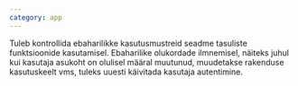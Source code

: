 ```yaml
---
category: app
---
```

Tuleb kontrollida ebaharilikke kasutusmustreid seadme tasuliste funktsioonide
kasutamisel. Ebaharilike olukordade ilmnemisel, näiteks juhul kui kasutaja
asukoht on olulisel määral muutunud, muudetakse rakenduse kasutuskeelt vms,
tuleks uuesti käivitada kasutaja autentimine.
